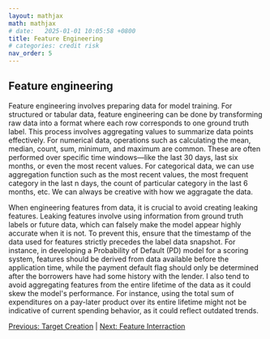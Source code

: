 ```yaml
---
layout: mathjax
math: mathjax
# date:   2025-01-01 10:05:58 +0800
title: Feature Engineering
# categories: credit risk
nav_order: 5
---
```


## Feature engineering
Feature engineering involves preparing data for model training. For structured or tabular data, feature engineering can be done by transforming raw data into a format where each row corresponds to one ground truth label. This process involves aggregating values to summarize data points effectively. For numerical data, operations such as calculating the mean, median, count, sum, minimum, and maximum are common. These are often performed over specific time windows—like the last 30 days, last six months, or even the most recent values. For categorical data, we can use aggregation function such as the most recent values, the most frequent category in the last n days, the count of particular category in the last 6 months, etc. We can always be creative with how we aggragate the data.

When engineering features from data, it is crucial to avoid creating leaking features. Leaking features involve using information from ground truth labels or future data, which can falsely make the model appear highly accurate when it is not. To prevent this, ensure that the timestamp of the data used for features strictly precedes the label data snapshot. For instance, in developing a Probability of Default (PD) model for a scoring system, features should be derived from data available before the application time, while the payment default flag should only be determined after the borrowers have had some history with the lender. I also tend to avoid aggregating features from the entire lifetime of the data as it could skew the model's performance. For instance, using the total sum of expenditures on a pay-later product over its entire lifetime might not be indicative of current spending behavior, as it could reflect outdated trends.

[Previous: Target Creation](./target-creation.md) | [Next: Feature Interraction](./feature-interraction.md)
